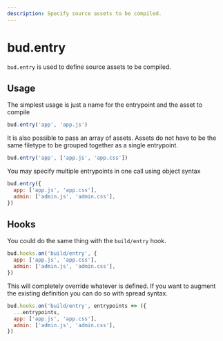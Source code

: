 ```yaml
---
description: Specify source assets to be compiled.
---
```


# bud.entry

`bud.entry` is used to define source assets to be compiled.

## Usage

The simplest usage is just a name for the entrypoint and the asset to compile

```js
bud.entry('app', 'app.js')
```

It is also possible to pass an array of assets. Assets do not have to be the same filetype to be grouped together as a single entrypoint.

```js
bud.entry('app', ['app.js', 'app.css'])
```

You may specify multiple entrypoints in one call using object syntax

```js
bud.entry({
  app: ['app.js', 'app.css'],
  admin: ['admin.js', 'admin.css'],
})
```

## Hooks

You could do the same thing with the `build/entry` hook.

```js
bud.hooks.on('build/entry', {
  app: ['app.js', 'app.css'],
  admin: ['admin.js', 'admin.css'],
})
```

This will completely override whatever is defined. If you want to augment the existing definition you can do so with spread syntax.

```js
bud.hooks.on('build/entry', entrypoints => ({
  ...entrypoints,
  app: ['app.js', 'app.css'],
  admin: ['admin.js', 'admin.css'],
})
```
